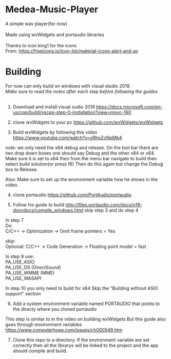 # Medea-Music-Player
A simple wav player(for now)<br/><br/>
Made using wxWidgets and portaudio libraries<br/><br/>
Thanks to icon king1 for the icons<br/>
From: https://freeicons.io/icon-list/material-icons-alert-and-av<br/>

# Building
For now can only build on windows with visual studio 2019.<br/>
*Make sure to read the notes after each step before following the guides*<br/><br/>

1) Download and install visual sudio 2019
https://docs.microsoft.com/en-us/cpp/build/vscpp-step-0-installation?view=msvc-160

2) clone wxWidgets to your pc
https://github.com/wxWidgets/wxWidgets

3) Build wxWidgets by following this video
https://www.youtube.com/watch?v=sRhoZcNpMb4

note: we only need the x64 debug and release. 
On the tool bar there are two drop down boxes one should say Debug and the other x84 or x64.
Make sure it is set to x64 then from the menu bar navigate to build then select build solution(or press f6)
Then do this again but change the Debug box to Release.

Also: Make sure to set up the environment variable how he shows in the video.

4) clone portaudio
https://github.com/PortAudio/portaudio

5) Follow his guide to build
http://files.portaudio.com/docs/v19-doxydocs/compile_windows.html
skip step 3 and do step 4

In step 7 <br/>
Do:<br/>
C/C++ -> Optimization -> Omit frame pointers = Yes

skip:<br/>
Optional: C/C++ -> Code Generation -> Floating point model = fast

In step 9 use:<br/>
PA_USE_ASIO<br/>
PA_USE_DS (DirectSound)<br/>
PA_USE_WMME (MME)<br/>
PA_USE_WASAPI<br/>

In step 10 you only need to build for x64
Skip the "Building without ASIO support" section

6) Add a system environment variable named PORTAUDIO 
that points to the directy where you cloned portaudio

This step is similar to in the video on building wxWidgets
But this guide also goes through environment variables
https://www.computerhope.com/issues/ch000549.htm

7) Clone this repo to a directory. If the environment variable are 
set correctly then all the librarys will be linked to the project
and the app should compile and build.


